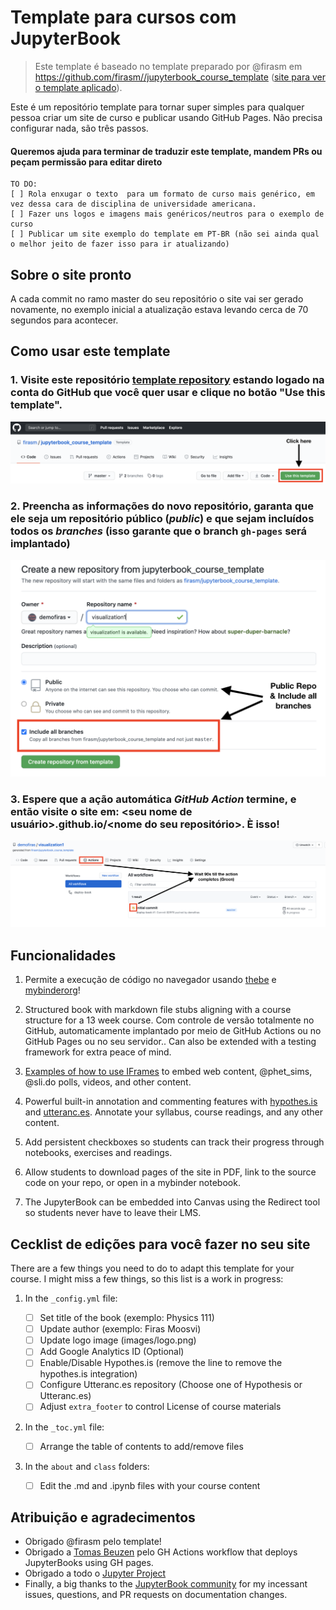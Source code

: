 # Template para cursos com JupyterBook  

>Este template é baseado no template preparado por @firasm em https://github.com/firasm//jupyterbook_course_template ([site para ver o template aplicado](https://firasm.github.io/jupyterbook_course_template/about/syllabus.html)).

Este é um repositório  template para tornar super simples para qualquer pessoa criar um site de curso e publicar usando GitHub Pages.
Não precisa configurar nada, são três passos. 

#### Queremos ajuda para terminar de traduzir este template, mandem PRs ou peçam permissão para editar direto

    TO DO:
    [ ] Rola enxugar o texto  para um formato de curso mais genérico, em vez dessa cara de disciplina de universidade americana.
    [ ] Fazer uns logos e imagens mais genéricos/neutros para o exemplo de curso
    [ ] Publicar um site exemplo do template em PT-BR (não sei ainda qual o melhor jeito de fazer isso para ir atualizando)

## Sobre o site pronto 

A cada commit no ramo master do seu repositório o site vai ser gerado novamente, no exemplo inicial a atualização estava levando cerca de 70 segundos para acontecer.

## Como usar este template

### 1. Visite este repositório [template repository](https://github.com/villares/jupyterbook_course_template) estando logado na conta do GitHub que você quer usar e clique no botão "Use this template".

![](https://github.com/firasm/bits/blob/master/jb-step1.png)

### 2. Preencha as informações do novo repositório, garanta que ele seja um repositório público (*public*) e que sejam incluídos todos os *branches* (isso garante que o branch `gh-pages` será implantado)

![](https://github.com/firasm/bits/blob/master/jb-step2.png)

### 3. Espere que a ação automática *GitHub Action* termine, e então visite o site em: <seu nome de usuário>.github.io/<nome do seu repositório>. È isso!

![](https://github.com/firasm/bits/blob/master/jb-step3.png)

## Funcionalidades

1. Permite a execução de código no navegador usando [thebe](https://thebe.readthedocs.io/en/latest/) e [mybinderorg](https://mybinder.org)!

1. Structured book with markdown file stubs aligning with a course structure for a 13 week course. Com controle de versão totalmente no GitHub, automaticamente implantado por meio de GitHub Actions ou no GitHub Pages ou no seu servidor.. Can also be extended with a testing framework for extra peace of mind.

1. [Examples of how to use IFrames](https://firasm.github.io/jupyterbook_course_template/class/topic1.html#) to embed web content, @phet_sims, @sli.do polls, videos, and other content. 

1. Powerful built-in annotation and commenting features with [hypothes.is](http://hypothes.is) and [utteranc.es](http://utteranc.es). Annotate your syllabus, course readings, and any other content.

1. Add persistent checkboxes so students can track their progress through notebooks, exercises and readings. 

1. Allow students to download pages of the site in PDF, link to the source code on your repo, or open in a mybinder notebook. 

1. The JupyterBook can be embedded into Canvas using the Redirect tool so students never have to leave their LMS.

## Cecklist de edições para você fazer no seu site

There are a few things you need to do to adapt this template for your course.
I might miss a few things, so this list is a work in progress:

1. In the `_config.yml` file:

	- [ ] Set title of the book (exemplo: Physics 111)
	- [ ] Update author (exemplo: Firas Moosvi)
	- [ ] Update logo image (images/logo.png)
	- [ ] Add Google Analytics ID (Optional)
	- [ ] Enable/Disable Hypothes.is (remove the line to remove the hypothes.is integration)
	- [ ] Configure Utteranc.es repository (Choose one of Hypothesis or Utteranc.es)
	- [ ] Adjust `extra_footer` to control License of course materials

1. In the `_toc.yml` file:
	- [ ] Arrange the table of contents to add/remove files
	
1. In the `about` and `class` folders:
	- [ ] Edit the .md and .ipynb files with your course content

## Atribuição e agradecimentos

- Obrigado @firasm pelo template!
- Obrigado a [Tomas Beuzen](https://github.com/TomasBeuzen) pelo GH Actions workflow that deploys JupyterBooks using GH pages.
- Obrigado a todo o [Jupyter Project](https://jupyter.org/about)
- Finally, a big thanks to the [JupyterBook community](https://github.com/executablebooks/jupyter-book/graphs/contributors) for my incessant issues, questions, and PR requests on documentation changes.
